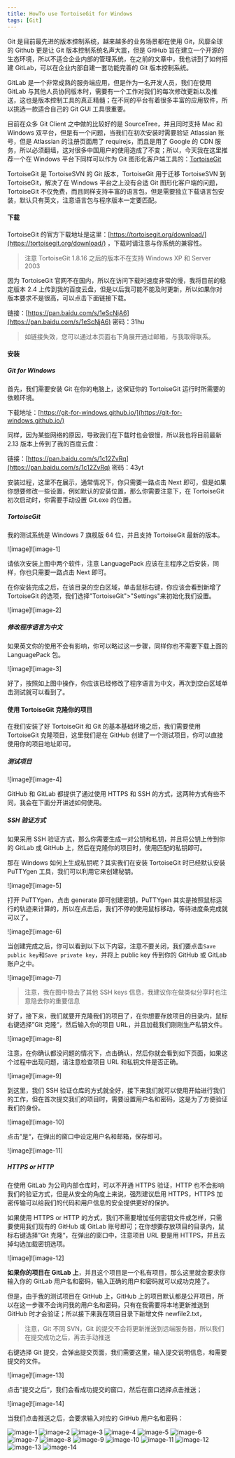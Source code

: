 ```yaml
---
title: HowTo use TortoiseGit for Windows
tags: [Git]
---
```


Git 是目前最先进的版本控制系统，越来越多的业务场景都在使用 Git，风靡全球的 Github 更是让 Git 版本控制系统名声大震，但是 GitHub 旨在建立一个开源的生态环境，所以不适合企业内部的管理系统，在之前的文章中，我也讲到了如何搭建 GitLab，可以在企业内部自建一套功能完善的 Git 版本控制系统。

GitLab 是一个非常成熟的服务端应用，但是作为一名开发人员，我们在使用 GitLab 与其他人员协同版本时，需要有一个工作对我们的每次修改更新以及推送，这也是版本控制工具的真正精髓；在不同的平台有着很多丰富的应用软件，所以挑选一款适合自己的 Git GUI 工具很重要。

目前在众多 Git Client 之中做的比较好的是 SourceTree，并且同时支持 Mac 和 Windows 双平台，但是有一个问题，当我们在初次安装时需要验证 Atlassian 账号，但是 Atlassian 的注册页面用了 requirejs，而且是用了 Google 的 CDN 服务，所以必须翻墙，这对很多中国用户的使用造成了不变；所以，今天我在这里推荐一个在 Windows 平台下同样可以作为 Git 图形化客户端工具的：[TortoiseGit][1]

TortoiseGit 是 TortoiseSVN 的 Git 版本，TortoiseGit 用于迁移 TortoiseSVN 到 TortoiseGit，解决了在 Windows 平台之上没有合适 Git 图形化客户端的问题，TortoiseGit 不仅免费，而且同样支持丰富的语言包，但是需要独立下载语言包安装，默认只有英文，注意语言包与程序版本一定要匹配。

#### 下载

TortoiseGit 的官方下载地址是这里：[https://tortoisegit.org/download/](https://tortoisegit.org/download/) ，下载时请注意与你系统的兼容性。

> 注意 TortoiseGit 1.8.16 之后的版本不在支持 Windows XP 和 Server 2003

因为 TortoiseGit 官网不在国内，所以在访问下载时速度非常的慢，我将目前的稳定版本 2.4 上传到我的百度云盘，但是以后我可能不能及时更新，所以如果你对版本要求不是很高，可以点击下面链接下载。

链接：[https://pan.baidu.com/s/1eScNjA6](https://pan.baidu.com/s/1eScNjA6) 密码：31hu

> 如链接失效，您可以通过本页面右下角展开通过邮箱，与我取得联系。

#### 安装

##### Git for Windows

首先，我们需要安装 Git 在你的电脑上，这保证你的 TortoiseGit 运行时所需要的依赖环境。

下载地址：[https://git-for-windows.github.io/](https://git-for-windows.github.io/)

同样，因为某些网络的原因，导致我们在下载时也会很慢，所以我也将目前最新 2.13 版本上传到了我的百度云盘：

链接：[https://pan.baidu.com/s/1c12ZvRq](https://pan.baidu.com/s/1c12ZvRq) 密码：43yt

安装过程，这里不在展示，通常情况下，你只需要一路点击 Next 即可，但是如果你想要修改一些设置，例如默认的安装位置，那么你需要注意下，在 TortoiseGit 初次启动时，你需要手动设置 Git.exe 的位置。

##### TortoiseGit

我的测试系统是 Windows 7 旗舰版 64 位，并且支持 TortoiseGit 最新的版本。

![image]![image-1]

请依次安装上图中两个软件，注意 LanguagePack 应该在主程序之后安装，同样，你也只需要一路点击 Next 即可。

在你安装完成之后，在该目录的空白区域，单击鼠标右键，你应该会看到新增了 TortoiseGit 的选项，我们选择"TortoiseGit"\>"Settings"来初始化我们设置。

![image]![image-2]

##### 修改程序语言为中文

如果英文你的使用不会有影响，你可以略过这一步骤，同样你也不需要下载上面的 LanguagePack 包。

![image]![image-3]

好了，按照如上图中操作，你应该已经修改了程序语言为中文，再次到空白区域单击测试就可以看到了。

#### 使用 TortoiseGit 克隆你的项目

在我们安装了好 TortoiseGit 和 Git 的基本基础环境之后，我们需要使用 TortoiseGit 克隆项目，这里我们是在 GitHub 创建了一个测试项目，你可以直接使用你的项目地址即可。

##### 测试项目

![image]![image-4]

GitHub 和 GitLab 都提供了通过使用 HTTPS 和 SSH 的方式，这两种方式有些不同，我会在下面分开讲述如何使用。

##### SSH 验证方式

如果采用 SSH 验证方式，那么你需要生成一对公钥和私钥，并且将公钥上传到你的 GitLab 或 GitHub 上，然后在克隆你的项目时，使用匹配的私钥即可。

那在 Windows 如何上生成私钥呢？其实我们在安装 TortoiseGit 时已经默认安装 PuTTYgen 工具，我们可以利用它来创建秘钥。

![image]![image-5]

打开 PuTTYgen，点击 generate 即可创建密钥，PuTTYgen 其实是按照鼠标运行的轨迹来计算的，所以在点击后，我们不停的使用鼠标移动，等待进度条完成就可以了。

![image]![image-6]

当创建完成之后，你可以看到以下以下内容，注意不要关闭，我们要点击`Save public key`和`Save private key`，并将上 public key 传到你的 GitHub 或 GitLab 账户之中。

![image]![image-7]

> 注意，我在图中隐去了其他 SSH keys 信息，我建议你在做类似分享时也注意隐去你的重要信息

好了，接下来，我们就要开克隆我们的项目了，在你想要存放项目的目录内，鼠标右键选择”Git 克隆“，然后输入你的项目 URL，并且加载我们刚刚生产私钥文件。

![image]![image-8]

注意，在你确认都没问题的情况下，点击确认，然后你就会看到如下页面，如果这个过程中出现问题，请注意检查项目 URL 和私钥文件是否正确。

![image]![image-9]

到这里，我们 SSH 验证仓库的方式就全好，接下来我们就可以使用开始进行我们的工作，但在首次提交我们的项目时，需要设置用户名和密码，这是为了方便验证我们的身份。

![image]![image-10]

点击”是“，在弹出的窗口中设定用户名和邮箱，保存即可。

![image]![image-11]

##### HTTPS or HTTP

在使用 GitLab 为公司内部仓库时，可以不开通 HTTPS 验证，HTTP 也不会影响我们的验证方式，但是从安全的角度上来说，强烈建议启用 HTTPS，HTTPS 加密传输可以给我们的代码和用户信息的安全提供更好的保护。

如果使用 HTTPS or HTTP 的方式，我们不需要增加任何密钥文件或怎样，只需要使用我们现有的 GitHub 或 GitLab 账号即可；在你想要存放项目的目录内，鼠标右键选择”Git 克隆“，在弹出的窗口中，注意项目 URL 要是用 HTTPS，并且去掉勾选加载密钥选项。

![image]![image-12]

**如果你的项目在 GitLab 上**，并且这个项目是一个私有项目，那么这里就会要求你输入你的 GitLab 用户名和密码，输入正确的用户和密码就可以成功克隆了。

但是，由于我的测试项目在 GitHub 上，GitHub 上的项目默认都是公开项目，所以在这一步骤不会询问我的用户名和密码，只有在我需要将本地更新推送到 GitHub 时才会验证；所以接下来我在项目目录下新增文件 newfile2.txt，

> 注意，Git 不同 SVN，Git 的提交不会将更新推送到远端服务器，所以我们在提交成功之后，再去手动推送

右键选择 Git 提交，会弹出提交页面，我们需要这里，输入提交说明信息，和需要提交的文件。

![image]![image-13]

点击”提交之后“，我们会看成功提交的窗口，然后在窗口选择点击推送；

![image]![image-14]

当我们点击推送之后，会要求输入对应的 GitHub 用户名和密码：

[1]: https://tortoisegit.org/

![image-1](https://img.samzong.me/202307191727373.jpg?imageView2/3/w/400/interlace/1/q/50)
![image-2](https://img.samzong.me/202307191727374.jpg?imageView2/3/w/400/interlace/1/q/50)
![image-3](https://img.samzong.me/202307191727375.jpg?imageView2/3/w/400/interlace/1/q/50)
![image-4](https://img.samzong.me/202307191727376.jpg?imageView2/3/w/400/interlace/1/q/50)
![image-5](https://img.samzong.me/202307191727377.jpg?imageView2/3/w/400/interlace/1/q/50)
![image-6](https://img.samzong.me/202307191727378.jpg?imageView2/3/w/400/interlace/1/q/50)
![image-7](https://img.samzong.me/202307191727379.jpg?imageView2/3/w/400/interlace/1/q/50)
![image-8](https://img.samzong.me/202307191727380.jpg?imageView2/3/w/400/interlace/1/q/50)
![image-9](https://img.samzong.me/202307191727381.jpg?imageView2/3/w/400/interlace/1/q/50)
![image-10](https://img.samzong.me/202307191727382.jpg?imageView2/3/w/400/interlace/1/q/50)
![image-11](https://img.samzong.me/202307191727383.jpg?imageView2/3/w/400/interlace/1/q/50)
![image-12](https://img.samzong.me/202307191727384.jpg?imageView2/3/w/400/interlace/1/q/50)
![image-13](https://img.samzong.me/202307191727385.jpg?imageView2/3/w/400/interlace/1/q/50)
![image-14](https://img.samzong.me/202307191727386.jpg?imageView2/3/w/400/interlace/1/q/50)
